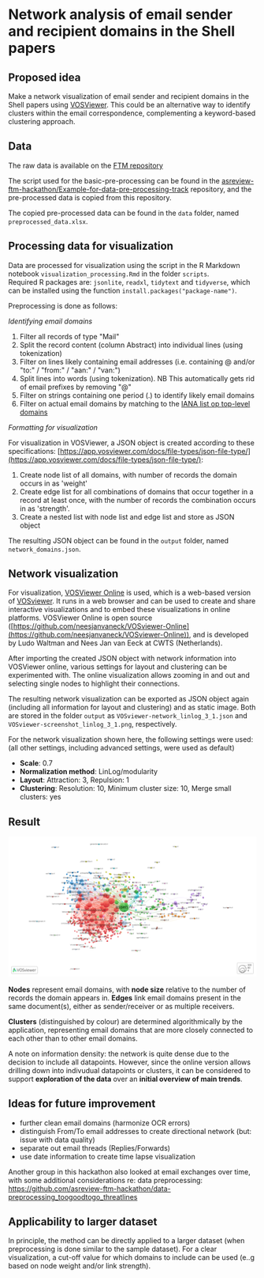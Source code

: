 # Network analysis of email sender and recipient domains in the Shell papers

## Proposed idea

Make a network visualization of email sender and recipient domains in the Shell papers using [VOSViewer](https://www.vosviewer.com/). This could be an alternative way to identify clusters within the email correspondence, complementing a keyword-based clustering approach. 

## Data
The raw data is available on the [FTM repository](https://github.com/ftmnl/asr)

The script used for the basic-pre-processing can be found in the 
[asreview-ftm-hackathon/Example-for-data-pre-processing-track](https://github.com/asreview-ftm-hackathon/Example-for-data-pre-processing-track)
repository, and the pre-processed data is copied from this repository.

The copied pre-processed data can be found in the `data` folder, named `preprocessed_data.xlsx`.


## Processing data for visualization

Data are processed for visualization using the script in the R Markdown notebook `visualization_processing.Rmd` in the folder `scripts`.  
Required R packages are:  `jsonlite`, `readxl`, `tidytext` and `tidyverse`, which can be installed using the function `install.packages("package-name")`.

Preprocessing is done as follows:

*Identifying email domains*

1. Filter all records of type "Mail"
2. Split the record content (column Abstract) into individual lines (using tokenization)
3. Filter on lines likely containing email addresses (i.e. containing @ and/or "to:" / "from:" / "aan:" / "van:")
4. Split lines into words (using tokenization). NB This automatically gets rid of email prefixes by removing "@"
5. Filter on strings containing one period (.) to identify likely email domains
6. Filter on actual email domains by matching to the [IANA list op top-level domains](https://data.iana.org/TLD/tlds-alpha-by-domain.txt)

*Formatting for visualization*

For visualization in VOSViewer, a JSON object is created according to these specifications: [https://app.vosviewer.com/docs/file-types/json-file-type/](https://app.vosviewer.com/docs/file-types/json-file-type/):

1. Create node list of all domains, with number of records the domain occurs in as 'weight'
2. Create edge list for all combinations of domains that occur together in a record at least once, with the number of records the combination occurs in as 'strength'.
3. Create a nested list with node list and edge list and store as JSON object

The resulting JSON object can be found in the `output` folder, named `network_domains.json`.

## Network visualization

For visualization, [VOSViewer Online](https://app.vosviewer.com/) is used, which is a web-based version of [VOSviewer](https://www.vosviewer.com/). It runs in a web browser and can be used to create and share interactive visualizations and to embed these visualizations in online platforms. VOSViewer Online is open source ([https://github.com/neesjanvaneck/VOSviewer-Online](https://github.com/neesjanvaneck/VOSviewer-Online)), and is developed by Ludo Waltman and Nees Jan van Eeck at CWTS (Netherlands). 

After importing the created JSON object with network information into VOSViewer online, various settings for layout and clustering can be experimented with. The online visualization allows zooming in and out and selecting single nodes to highlight their connections.

The resulting network visualization can be exported as JSON object again (including all information for layout and clustering) and as static image. Both are stored in the folder `output` as  `VOSviewer-network_linlog_3_1.json` and `VOSviewer-screenshot_linlog_3_1.png`, respectively.    

For the network visualization shown here, the following settings were used:
(all other settings, including advanced settings, were used as default)

- **Scale**: 0.7
- **Normalization method**: LinLog/modularity
- **Layout**: Attraction: 3, Repulsion: 1
- **Clustering**: Resolution: 10, Minimum cluster size: 10, Merge small clusters: yes 

## Result 


![Shell papers: network visualization of email domains](output/VOSviewer-screenshot_linlog_3_1.png)

**Nodes** represent email domains, with **node size** relative to the number of records the domain appears in. **Edges** link email domains present in the same document(s), either as sender/receiver or as multiple receivers. 

**Clusters** (distinguished by colour) are determined algorithmically by the application, representing email domains that are more closely connected to each other than to other email domains.

A note on information density: the network is quite dense due to the decision to include all datapoints. However, since the online version allows drilling down into indivudual datapoints or clusters, it can be considered to support **exploration of the data** over an **initial overview of main trends**. 

## Ideas for future improvement
- further clean email domains (harmonize OCR errors) 
- distinguish From/To email addresses to create directional network (but: issue with data quality)
- separate out email threads (Replies/Forwards)
- use date information to create time lapse visualization

Another group in this hackathon also looked at email exchanges over time, with some additional considerations re: data preprocessing:
https://github.com/asreview-ftm-hackathon/data-preprocessing_toogoodtogo_threatlines

## Applicability to larger dataset 
In principle, the method can be directly applied to a larger dataset (when preprocessing is done similar to the sample dataset). For a clear visualization, a cut-off value for which domains to include can be used (e..g based on node weight and/or link strength).  
